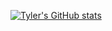 [![Tyler's GitHub stats](https://github-readme-stats.vercel.app/api?username=a1re1)](https://github.com/anuraghazra/github-readme-stats)


<!---
a1re1/a1re1 is a ✨ special ✨ repository because its `README.md` (this file) appears on your GitHub profile.
You can click the Preview link to take a look at your changes.
--->
